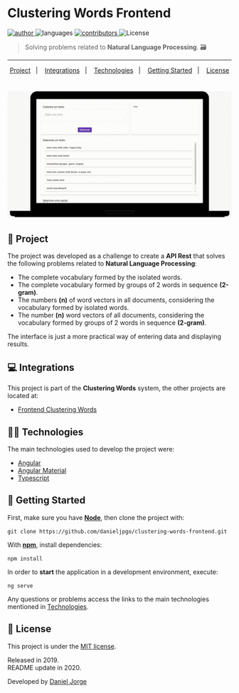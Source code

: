  
<h1> Clustering Words Frontend </h1>

<p align="left">
   <a href="https://github.com/danieljpgo">
      <img
         alt="author"
         src="https://img.shields.io/badge/author-danieljpgo-252525?style=flat-square"
      />
   </a>
   <img
      alt="languages"
      src="https://img.shields.io/github/languages/count/danieljpgo/clustering-words-frontend?color=252525&style=flat-square"
   />
   <a href="https://github.com/danieljpgo/clustering-words-frontend/graphs/contributors">
      <img
         alt="contributors"
         src="https://img.shields.io/github/contributors/danieljpgo/clustering-words-frontend?color=252525&style=flat-square"/>
   </a>
  <img alt="License" src="https://img.shields.io/badge/license-MIT-252525?style=flat-square">
</p>

> Solving problems related to **Natural Language Processing**. :card_file_box:

----

<p align="center">
   <a href="#memo-project">Project</a>&nbsp;&nbsp;&nbsp;|&nbsp;&nbsp;&nbsp;
   <a href="#computer-integrations">Integrations</a>&nbsp;&nbsp;&nbsp;|&nbsp;&nbsp;&nbsp;
   <a href="#man_technologist-technologies">Technologies</a>&nbsp;&nbsp;&nbsp;|&nbsp;&nbsp;&nbsp;
   <a href="#runner-getting-started">Getting Started</a>&nbsp;&nbsp;&nbsp;|&nbsp;&nbsp;&nbsp;
   <a href="#page_with_curl-license">License</a>
</p>

<h1 align="center">
   <img
      alt="notebook"
      title="notebook"
      src=".github/test.gif"
      width="600px" />
</h1>

## :memo: Project
The project was developed as a challenge to create a **API Rest** that solves the following problems related to **Natural Language Processing**:
- The complete vocabulary formed by the isolated words.
- The complete vocabulary formed by groups of 2 words in sequence **(2-gram)**.
- The numbers **(n)** of word vectors in all documents, considering the vocabulary formed by isolated words.
- The number **(n)** word vectors of all documents, considering the vocabulary formed by groups of 2 words in sequence **(2-gram)**.

The interface is just a more practical way of entering data and displaying results.

## :computer: Integrations
This project is part of the **Clustering Words** system, the other projects are located at:
- [Frontend Clustering Words](https://github.com/danieljpgo/clustering-words-backend)

## :man_technologist: Technologies
The main technologies used to develop the project were:
- [Angular](https://angular.io/)
- [Angular Material](https://material.angular.io/)
- [Typescript](https://www.typescriptlang.org/)

## :runner: Getting Started
First, make sure you have **[Node](https://nodejs.org/en/)**, then clone the project with:
```
git clone https://github.com/danieljpgo/clustering-words-frontend.git
```
With **[npm](https://nodejs.org/en/knowledge/getting-started/npm/what-is-npm/)**, install dependencies:
```
npm install
```
In order to **start** the application in a development environment, execute:
```
ng serve
```

Any questions or problems access the links to the main technologies mentioned in <a href="#technologies">Technologies</a>.

## :page_with_curl: License
This project is under the [MIT license](https://github.com/danieljpgo/clustering-words-frontend/blob/master/LICENSE).
<div>Released in 2019.</div>
<div>README update in 2020.</div>

Developed by [Daniel Jorge](https://github.com/danieljpgo)
